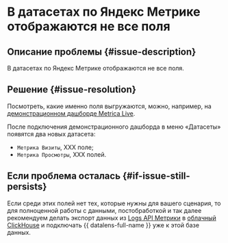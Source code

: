 # В датасетах по Яндекс Метрике отображаются не все поля


## Описание проблемы {#issue-description}

В датасетах по Яндекс Метрике отображаются не все поля.

## Решение {#issue-resolution}

Посмотреть, какие именно поля выгружаются, можно, например, на [демонстрационном дашборде Metrica Live](https://cloud.yandex.ru/marketplace/products/yandex/metrica-live-demo).

После подключения демонстрационного дашборда в меню «Датасеты» появятся два новых датасета: 
* `Метрика Визиты`, XXX поле;
* `Метрика Просмотры`, XXX полей.

## Если проблема осталась {#if-issue-still-persists}

Если среди этих полей нет тех, которые нужны для вашего сценария, то  для полноценной работы с данными, постобработкой и так далее рекомендуем делать экспорт данных из [Logs API Метрики](https://yandex.ru/dev/metrika/doc/api2/logs/intro.html) в [облачный ClickHouse](../../../managed-clickhouse/) и подключать {{ datalens-full-name }} уже к этой базе данных.

